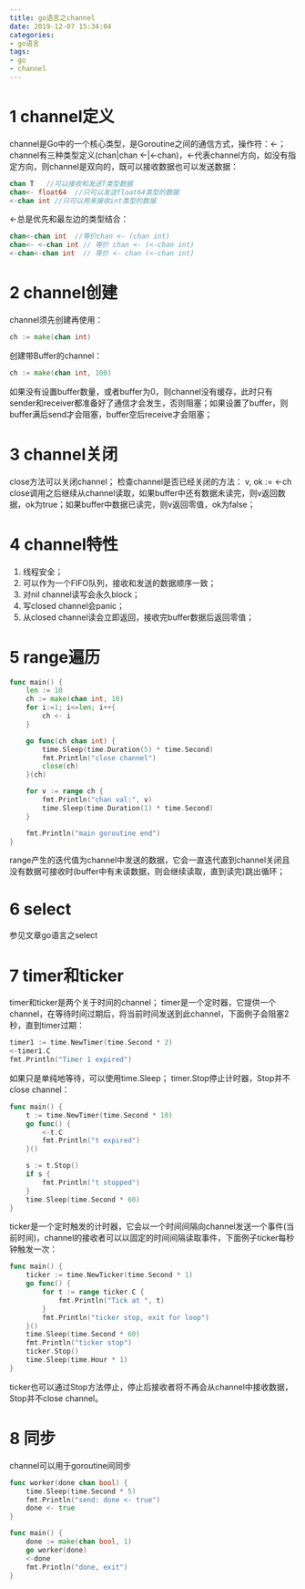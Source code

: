 ```yaml
---
title: go语言之channel
date: 2019-12-07 15:34:04
categories:
- go语言
tags:
- go
- channel
---
```


# 1 channel定义
channel是Go中的一个核心类型，是Goroutine之间的通信方式，操作符：<-；channel有三种类型定义(chan|chan <-|<-chan)，<-代表channel方向，如没有指定方向，则channel是双向的，既可以接收数据也可以发送数据：
```go
chan T   //可以接收和发送T类型数据
chan<- float64  //只可以发送float64类型的数据
<-chan int //只可以用来接收int类型的数据
```
<-总是优先和最左边的类型结合：
```go
chan<-chan int  //等价chan <- (chan int)
chan<- <-chan int // 等价 chan <- (<-chan int)
<-chan<-chan int  // 等价 <- chan (<-chan int)
```
# 2 channel创建
channel须先创建再使用：
```go
ch := make(chan int)
```
创建带Buffer的channel：
```go
ch := make(chan int, 100)
```
如果没有设置buffer数量，或者buffer为0，则channel没有缓存，此时只有sender和receiver都准备好了通信才会发生，否则阻塞；如果设置了buffer，则buffer满后send才会阻塞，buffer空后receive才会阻塞；

# 3 channel关闭
close方法可以关闭channel；
检查channel是否已经关闭的方法：
v, ok := <-ch
close调用之后继续从channel读取，如果buffer中还有数据未读完，则v返回数据，ok为true；如果buffer中数据已读完，则v返回零值，ok为false；

# 4 channel特性
1) 线程安全；
2) 可以作为一个FIFO队列，接收和发送的数据顺序一致；
3) 对nil channel读写会永久block；
4) 写closed channel会panic；
5) 从closed channel读会立即返回，接收完buffer数据后返回零值；

# 5 range遍历
```go
func main() {
	len := 10
	ch := make(chan int, 10)
	for i:=1; i<=len; i++{
		ch <- i
	}

	go func(ch chan int) {
		time.Sleep(time.Duration(5) * time.Second)
		fmt.Println("close channel")
		close(ch)
	}(ch)

	for v := range ch {
		fmt.Println("chan val:", v)
		time.Sleep(time.Duration(1) * time.Second)
	}

	fmt.Println("main goroutine end")
}
```
range产生的迭代值为channel中发送的数据，它会一直迭代直到channel关闭且没有数据可接收时(buffer中有未读数据，则会继续读取，直到读完)跳出循环；

# 6 select
参见文章go语言之select

# 7 timer和ticker
timer和ticker是两个关于时间的channel；
timer是一个定时器，它提供一个channel，在等待时间过期后，将当前时间发送到此channel，下面例子会阻塞2秒，直到timer过期：
```go
timer1 := time.NewTimer(time.Second * 2)
<-timer1.C
fmt.Println("Timer 1 expired")
```
如果只是单纯地等待，可以使用time.Sleep；
timer.Stop停止计时器，Stop并不close channel：
```go
func main() {
	t := time.NewTimer(time.Second * 10)
	go func() {
		<-t.C
		fmt.Println("t expired")
	}()

	s := t.Stop()
	if s {
		fmt.Println("t stopped")
	}
	time.Sleep(time.Second * 60)
}
```
ticker是一个定时触发的计时器，它会以一个时间间隔向channel发送一个事件(当前时间)，channel的接收者可以以固定的时间间隔读取事件，下面例子ticker每秒钟触发一次：
```go
func main() {
	ticker := time.NewTicker(time.Second * 1)
	go func() {
		for t := range ticker.C {
			fmt.Println("Tick at ", t)
		}
		fmt.Println("ticker stop, exit for loop")
	}()
	time.Sleep(time.Second * 60)
	fmt.Println("ticker stop")
	ticker.Stop()
	time.Sleep(time.Hour * 1)
}
```
ticker也可以通过Stop方法停止，停止后接收者将不再会从channel中接收数据，Stop并不close channel。

# 8 同步
channel可以用于goroutine间同步
```go
func worker(done chan bool) {
	time.Sleep(time.Second * 5)
	fmt.Println("send: done <- true")
	done <- true
}

func main() {
	done := make(chan bool, 1)
	go worker(done)
	<-done
	fmt.Println("done, exit")
}
```